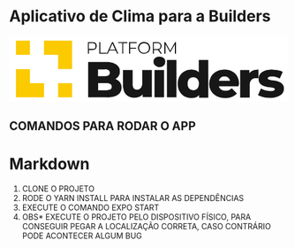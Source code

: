 # Aplicativo de Clima para a Builders
<img src="./assets/builders.png">

## COMANDOS PARA RODAR O APP
# Markdown

1. CLONE O PROJETO
2. RODE O YARN INSTALL PARA INSTALAR AS DEPENDÊNCIAS
3. EXECUTE O COMANDO EXPO START
4. OBS* EXECUTE O PROJETO PELO DISPOSITIVO FÍSICO, PARA CONSEGUIR PEGAR A LOCALIZAÇÃO CORRETA, CASO CONTRÁRIO PODE ACONTECER ALGUM BUG